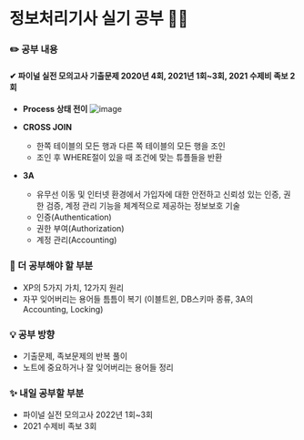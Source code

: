 # 정보처리기사 실기 공부 🧑‍💻

### ✏️ 공부 내용
#### ✔ 파이널 실전 모의고사 기출문제 2020년 4회, 2021년 1회~3회, 2021 수제비 족보 2회

* **Process 상태 전이**
![image](https://github.com/cha2code/daily_study/assets/141387662/eca49ae3-1e03-4cda-bc3d-27291f738187)

* **CROSS JOIN**
  * 한쪽 테이블의 모든 행과 다른 쪽 테이블의 모든 행을 조인
  * 조인 후 WHERE절이 있을 때 조건에 맞는 튜플들을 반환

* **3A**
  * 유무선 이동 및 인터넷 환경에서 가입자에 대한 안전하고 신뢰성 있는 인증, 권한 검증, 계정 관리 기능을 체계적으로 제공하는 정보보호 기술
  * 인증(Authentication)
  * 권한 부여(Authorization)
  * 계정 관리(Accounting)

### 🚧 더 공부해야 할 부분
* XP의 5가지 가치, 12가지 원리
* 자꾸 잊어버리는 용어들 틈틈이 복기 (이블트윈, DB스키마 종류, 3A의 Accounting, Locking)

### 💡 공부 방향
* 기출문제, 족보문제의 반복 풀이
* 노트에 중요하거나 잘 잊어버리는 용어들 정리

### ✨ 내일 공부할 부분
* 파이널 실전 모의고사 2022년 1회~3회
* 2021 수제비 족보 3회
